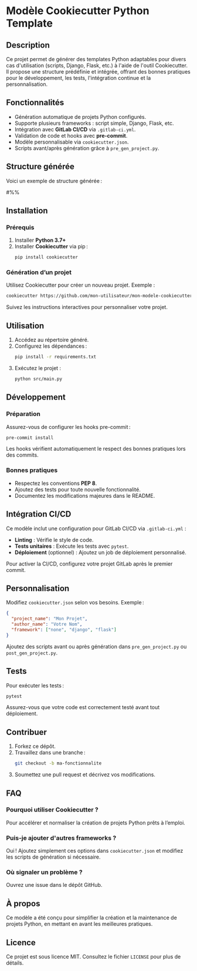 # Modèle Cookiecutter Python Template

## Description
Ce projet permet de générer des templates Python adaptables pour divers cas d'utilisation (scripts, Django, Flask, etc.) à l'aide de l'outil Cookiecutter. Il propose une structure prédéfinie et intégrée, offrant des bonnes pratiques pour le développement, les tests, l'intégration continue et la personnalisation.

## Fonctionnalités
- Génération automatique de projets Python configurés.
- Supporte plusieurs frameworks : script simple, Django, Flask, etc.
- Intégration avec **GitLab CI/CD** via `.gitlab-ci.yml`.
- Validation de code et hooks avec **pre-commit**.
- Modèle personnalisable via `cookiecutter.json`.
- Scripts avant/après génération grâce à `pre_gen_project.py`.

## Structure générée
Voici un exemple de structure générée :

#%%

## Installation
### Prérequis
1. Installer **Python 3.7+**
2. Installer **Cookiecutter** via pip :
   ```bash
   pip install cookiecutter
   ```

### Génération d’un projet
Utilisez Cookiecutter pour créer un nouveau projet. Exemple :
```bash
cookiecutter https://github.com/mon-utilisateur/mon-modele-cookiecutter.git
```

Suivez les instructions interactives pour personnaliser votre projet.

## Utilisation
1. Accédez au répertoire généré.
2. Configurez les dépendances :
   ```bash
   pip install -r requirements.txt
   ```
3. Exécutez le projet :
   ```bash
   python src/main.py
   ```

## Développement
### Préparation
Assurez-vous de configurer les hooks pre-commit :
```bash
pre-commit install
```
Les hooks vérifient automatiquement le respect des bonnes pratiques lors des commits.

### Bonnes pratiques
- Respectez les conventions **PEP 8**.
- Ajoutez des tests pour toute nouvelle fonctionnalité.
- Documentez les modifications majeures dans le README.

## Intégration CI/CD
Ce modèle inclut une configuration pour GitLab CI/CD via `.gitlab-ci.yml` :
- **Linting** : Vérifie le style de code.
- **Tests unitaires** : Exécute les tests avec `pytest`.
- **Déploiement** (optionnel) : Ajoutez un job de déploiement personnalisé.

Pour activer la CI/CD, configurez votre projet GitLab après le premier commit.

## Personnalisation
Modifiez `cookiecutter.json` selon vos besoins. Exemple :

```json
{
  "project_name": "Mon Projet",
  "author_name": "Votre Nom",
  "framework": ["none", "django", "flask"]
}
```

Ajoutez des scripts avant ou après génération dans `pre_gen_project.py` ou `post_gen_project.py`.

## Tests
Pour exécuter les tests :
```bash
pytest
```
Assurez-vous que votre code est correctement testé avant tout déploiement.

## Contribuer
1. Forkez ce dépôt.
2. Travaillez dans une branche :
   ```bash
   git checkout -b ma-fonctionnalite
   ```
3. Soumettez une pull request et décrivez vos modifications.

## FAQ
### Pourquoi utiliser Cookiecutter ?
Pour accélérer et normaliser la création de projets Python prêts à l’emploi.

### Puis-je ajouter d'autres frameworks ?
Oui ! Ajoutez simplement ces options dans `cookiecutter.json` et modifiez les scripts de génération si nécessaire.

### Où signaler un problème ?
Ouvrez une issue dans le dépôt GitHub.

## À propos
Ce modèle a été conçu pour simplifier la création et la maintenance de projets Python, en mettant en avant les meilleures pratiques.

## Licence
Ce projet est sous licence MIT. Consultez le fichier `LICENSE` pour plus de détails.